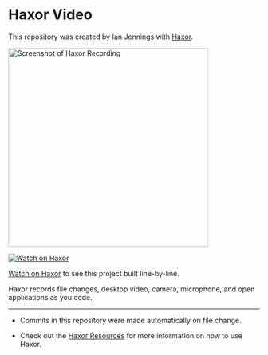 # Haxor Video

This repository was created by Ian Jennings with [Haxor](https://app.haxor.sh/replay/87922224-d5f4-4b3a-bec0-7c7279618e3e).

<a href="https://app.haxor.sh/replay/87922224-d5f4-4b3a-bec0-7c7279618e3e"><img src="https://app.haxor.sh/replay/87922224-d5f4-4b3a-bec0-7c7279618e3e/screenshot" alt="Screenshot of Haxor Recording" width="400" /></a> 

<a href="https://app.haxor.sh/replay/87922224-d5f4-4b3a-bec0-7c7279618e3e"><img src="https://app.haxor.sh/images/watch-on-haxor.png" alt="Watch on Haxor" /></a> 

[Watch on Haxor](https://app.haxor.sh/replay/87922224-d5f4-4b3a-bec0-7c7279618e3e) to see this project built line-by-line.

Haxor records file changes, desktop video, camera, microphone, and open applications as you code.


---
* Commits in this repository were made automatically on file change.

* Check out the [Haxor Resources](https://app.haxor.sh) for more information on how to use Haxor.